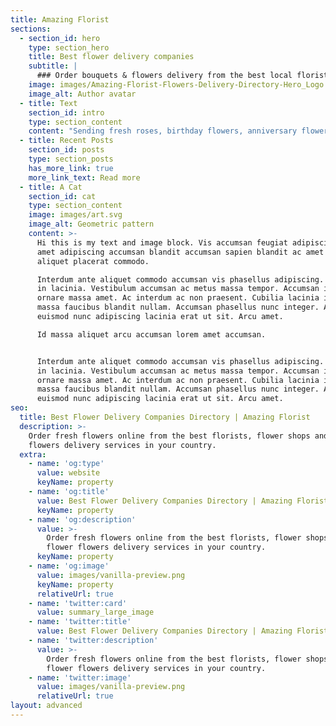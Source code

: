 ```yaml
---
title: Amazing Florist
sections:
  - section_id: hero
    type: section_hero
    title: Best flower delivery companies
    subtitle: |
      ### Order bouquets & flowers delivery from the best local florists
    image: images/Amazing-Florist-Flowers-Delivery-Directory-Hero_Logo.jpg
    image_alt: Author avatar
  - title: Text
    section_id: intro
    type: section_content
    content: "Sending fresh roses, birthday flowers, anniversary flowers, thank you flowers online became quite common in recent days. Last minute flower deliveries are not a problem anymore. With a few clicks on your\_computer, you can send a gorgeous flowers bouquet to your friend or loved one and have it delivered to their door on the same day. The only remaining problem is the abundance of flower delivery sites to choose from.\_There are several thousand delivery services worldwide, among which we have carefully selected the best.\n\n### Selecting the best flower delivery websites\n\nWhile choosing the best florists and flower delivery services we consider how they take into account all the wishes of the customer, whether they are able to bring the most beautiful flower arrangement at the agreed time and how they make it possible to save your time on shopping trips with convenient notifications. We select only experienced florists, creating unique bouquets of a wide variety of flowers, including exotic ones. When ordering with those online florists, you can select related products (gifts, accessories, postcards), etc. Our rating includes the best flower delivery services in different countries based on our research and independent buyers' reviews.\n"
  - title: Recent Posts
    section_id: posts
    type: section_posts
    has_more_link: true
    more_link_text: Read more
  - title: A Cat
    section_id: cat
    type: section_content
    image: images/art.svg
    image_alt: Geometric pattern
    content: >-
      Hi this is my text and image block. Vis accumsan feugiat adipiscing nisl
      amet adipiscing accumsan blandit accumsan sapien blandit ac amet faucibus
      aliquet placerat commodo. 

      Interdum ante aliquet commodo accumsan vis phasellus adipiscing. Ornare a
      in lacinia. Vestibulum accumsan ac metus massa tempor. Accumsan in lacinia
      ornare massa amet. Ac interdum ac non praesent. Cubilia lacinia interdum
      massa faucibus blandit nullam. Accumsan phasellus nunc integer. Accumsan
      euismod nunc adipiscing lacinia erat ut sit. Arcu amet. 

      Id massa aliquet arcu accumsan lorem amet accumsan.


      Interdum ante aliquet commodo accumsan vis phasellus adipiscing. Ornare a
      in lacinia. Vestibulum accumsan ac metus massa tempor. Accumsan in lacinia
      ornare massa amet. Ac interdum ac non praesent. Cubilia lacinia interdum
      massa faucibus blandit nullam. Accumsan phasellus nunc integer. Accumsan
      euismod nunc adipiscing lacinia erat ut sit. Arcu amet.
seo:
  title: Best Flower Delivery Companies Directory | Amazing Florist
  description: >-
    Order fresh flowers online from the best florists, flower shops and flower
    flowers delivery services in your country. 
  extra:
    - name: 'og:type'
      value: website
      keyName: property
    - name: 'og:title'
      value: Best Flower Delivery Companies Directory | Amazing Florist
      keyName: property
    - name: 'og:description'
      value: >-
        Order fresh flowers online from the best florists, flower shops and
        flower flowers delivery services in your country. 
      keyName: property
    - name: 'og:image'
      value: images/vanilla-preview.png
      keyName: property
      relativeUrl: true
    - name: 'twitter:card'
      value: summary_large_image
    - name: 'twitter:title'
      value: Best Flower Delivery Companies Directory | Amazing Florist
    - name: 'twitter:description'
      value: >-
        Order fresh flowers online from the best florists, flower shops and
        flower flowers delivery services in your country. 
    - name: 'twitter:image'
      value: images/vanilla-preview.png
      relativeUrl: true
layout: advanced
---
```

